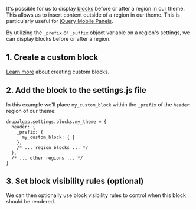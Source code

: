 It's possible for us to display [blocks](../07_Blocks) before or after a region in our theme. This allows us to insert content outside of a region in our theme. This is particularly useful for [jQuery Mobile Panels](http://api.jquerymobile.com/panel/).

By utilizing the `_prefix` or `_suffix` object variable on a region's settings, we can display blocks before or after a region.

## 1. Create a custom block

[Learn more](../07_Blocks/Create_a_Custom_Block) about creating custom blocks.

## 2. Add the block to the settings.js file

In this example we'll place `my_custom_block` within the `_prefix` of the `header` region of our theme:

```
drupalgap.settings.blocks.my_theme = {
  header: {
    _prefix: {
      my_custom_block: { }
    },
    /* ... region blocks ... */
  },
  /* ... other regions ... */
}
```

## 3. Set block visibility rules (optional)

We can then optionally use block visibility rules to control when this block should be rendered.
